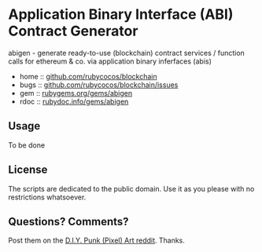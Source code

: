 #  Application Binary Interface (ABI) Contract Generator

abigen - generate ready-to-use (blockchain) contract services / function calls for ethereum & co. via application binary inferfaces (abis)


* home  :: [github.com/rubycocos/blockchain](https://github.com/rubycocos/blockchain)
* bugs  :: [github.com/rubycocos/blockchain/issues](https://github.com/rubycocos/blockchain/issues)
* gem   :: [rubygems.org/gems/abigen](https://rubygems.org/gems/abigen)
* rdoc  :: [rubydoc.info/gems/abigen](http://rubydoc.info/gems/abigen)



## Usage

To be done




## License

The scripts are dedicated to the public domain.
Use it as you please with no restrictions whatsoever.


## Questions? Comments?


Post them on the [D.I.Y. Punk (Pixel) Art reddit](https://old.reddit.com/r/DIYPunkArt). Thanks.


